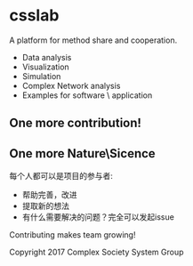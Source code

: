 # csslab

A platform for method share and cooperation.

- Data analysis
- Visualization
- Simulation
- Complex Network analysis
- Examples for software \ application

## One more contribution!
## One more Nature\Sicence

每个人都可以是项目的参与者:
- 帮助完善，改进
- 提取新的想法
- 有什么需要解决的问题？完全可以发起issue

Contributing makes team growing!

Copyright 2017 Complex Society System Group
